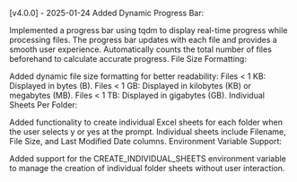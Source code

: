 [v4.0.0] - 2025-01-24
Added
Dynamic Progress Bar:

Implemented a progress bar using tqdm to display real-time progress while processing files. The progress bar updates with each file and provides a smooth user experience.
Automatically counts the total number of files beforehand to calculate accurate progress.
File Size Formatting:

Added dynamic file size formatting for better readability:
Files < 1 KB: Displayed in bytes (B).
Files < 1 GB: Displayed in kilobytes (KB) or megabytes (MB).
Files < 1 TB: Displayed in gigabytes (GB).
Individual Sheets Per Folder:

Added functionality to create individual Excel sheets for each folder when the user selects y or yes at the prompt.
Individual sheets include Filename, File Size, and Last Modified Date columns.
Environment Variable Support:

Added support for the CREATE_INDIVIDUAL_SHEETS environment variable to manage the creation of individual folder sheets without user interaction.
